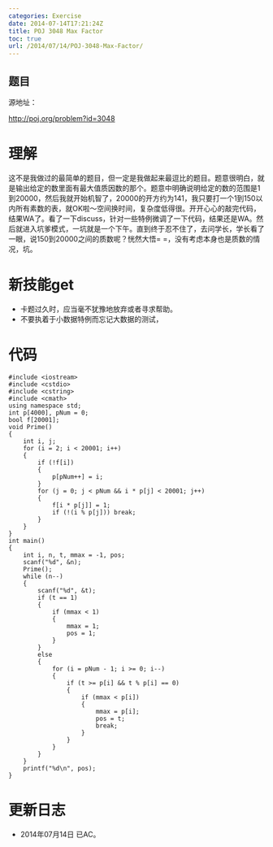 ```yaml
---
categories: Exercise
date: 2014-07-14T17:21:24Z
title: POJ 3048 Max Factor
toc: true
url: /2014/07/14/POJ-3048-Max-Factor/
---
```


## 题目
源地址：

http://poj.org/problem?id=3048

# 理解
这不是我做过的最简单的题目，但一定是我做起来最逗比的题目。题意很明白，就是输出给定的数里面有最大值质因数的那个。题意中明确说明给定的数的范围是1到20000，然后我就开始机智了，20000的开方约为141，我只要打一个1到150以内所有素数的表，就OK啦～空间换时间，复杂度低得很。开开心心的敲完代码，结果WA了。看了一下discuss，针对一些特例微调了一下代码，结果还是WA。然后就进入坑爹模式，一坑就是一个下午。直到终于忍不住了，去问学长，学长看了一眼，说150到20000之间的质数呢？恍然大悟= =，没有考虑本身也是质数的情况，坑。

<!--more-->

# 新技能get
- 卡题过久时，应当毫不犹豫地放弃或者寻求帮助。
- 不要执着于小数据特例而忘记大数据的测试，

# 代码

```
#include <iostream>
#include <cstdio>
#include <cstring>
#include <cmath>
using namespace std;
int p[4000], pNum = 0;
bool f[20001];
void Prime()
{
    int i, j;
    for (i = 2; i < 20001; i++)
    {
        if (!f[i])
        {
            p[pNum++] = i;
        }
        for (j = 0; j < pNum && i * p[j] < 20001; j++)
        {
            f[i * p[j]] = 1;
            if (!(i % p[j])) break;
        }
    }
}
int main()
{
    int i, n, t, mmax = -1, pos;
    scanf("%d", &n);
    Prime();
    while (n--)
    {
        scanf("%d", &t);
        if (t == 1)
        {
            if (mmax < 1)
            {
                mmax = 1;
                pos = 1;
            }
        }
        else
        {
            for (i = pNum - 1; i >= 0; i--)
            {
                if (t >= p[i] && t % p[i] == 0)
                {
                    if (mmax < p[i])
                    {
                        mmax = p[i];
                        pos = t;
                        break;
                    }
                }
            }
        }
    }
    printf("%d\n", pos);
}

```

# 更新日志
- 2014年07月14日 已AC。